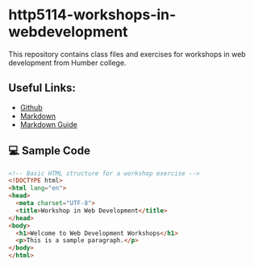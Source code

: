# http5114-workshops-in-webdevelopment

This repository contains class files and exercises for workshops in web development from Humber college. 

## Useful Links:

- [Github](https://github.com/)
- [Markdown](https://daringfireball.net/projects/markdown/)
- [Markdown Guide](https://www.markdownguide.org/)

## 💻 Sample Code

```html
<!-- Basic HTML structure for a workshop exercise -->
<!DOCTYPE html>
<html lang="en">
<head>
  <meta charset="UTF-8">
  <title>Workshop in Web Development</title>
</head>
<body>
  <h1>Welcome to Web Development Workshops</h1>
  <p>This is a sample paragraph.</p>
</body>
</html>
